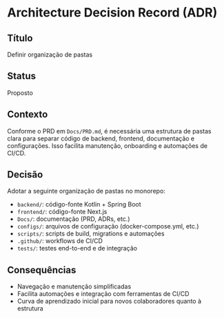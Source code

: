 # Architecture Decision Record (ADR)

## Título
Definir organização de pastas

## Status
Proposto

## Contexto
Conforme o PRD em `Docs/PRD.md`, é necessária uma estrutura de pastas clara para separar código de backend, frontend, documentação e configurações. Isso facilita manutenção, onboarding e automações de CI/CD.

## Decisão
Adotar a seguinte organização de pastas no monorepo:
- `backend/`: código-fonte Kotlin + Spring Boot
- `frontend/`: código-fonte Next.js
- `Docs/`: documentação (PRD, ADRs, etc.)
- `configs/`: arquivos de configuração (docker-compose.yml, etc.)
- `scripts/`: scripts de build, migrations e automações
- `.github/`: workflows de CI/CD
- `tests/`: testes end-to-end e de integração

## Consequências
- Navegação e manutenção simplificadas
- Facilita automações e integração com ferramentas de CI/CD
- Curva de aprendizado inicial para novos colaboradores quanto à estrutura 